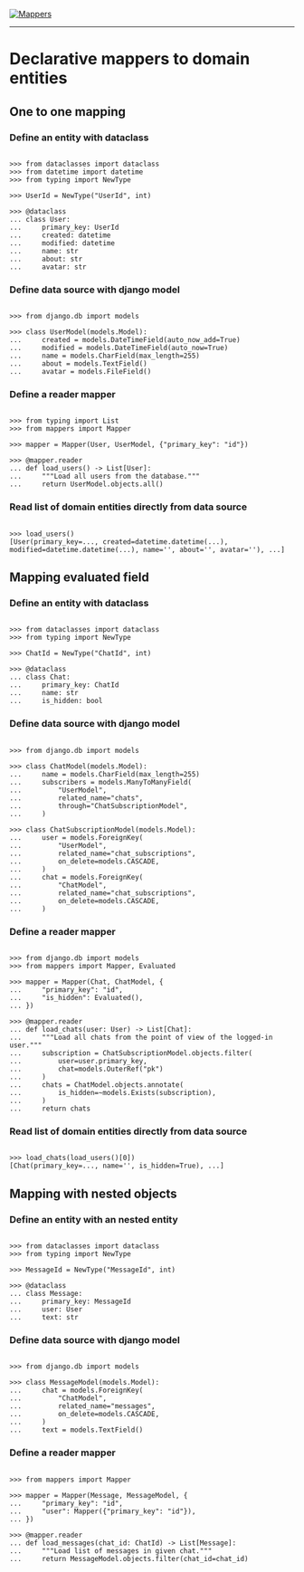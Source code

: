 [![Mappers](https://raw.githubusercontent.com/dry-python/brand/master/logo/mappers.png)](https://github.com/dry-python/mappers)

-----

# Declarative mappers to domain entities

## One to one mapping

### Define an entity with dataclass

```pycon

>>> from dataclasses import dataclass
>>> from datetime import datetime
>>> from typing import NewType

>>> UserId = NewType("UserId", int)

>>> @dataclass
... class User:
...     primary_key: UserId
...     created: datetime
...     modified: datetime
...     name: str
...     about: str
...     avatar: str

```

### Define data source with django model

```pycon

>>> from django.db import models

>>> class UserModel(models.Model):
...     created = models.DateTimeField(auto_now_add=True)
...     modified = models.DateTimeField(auto_now=True)
...     name = models.CharField(max_length=255)
...     about = models.TextField()
...     avatar = models.FileField()

```

### Define a reader mapper

```pycon

>>> from typing import List
>>> from mappers import Mapper

>>> mapper = Mapper(User, UserModel, {"primary_key": "id"})

>>> @mapper.reader
... def load_users() -> List[User]:
...     """Load all users from the database."""
...     return UserModel.objects.all()

```

### Read list of domain entities directly from data source

```pycon

>>> load_users()
[User(primary_key=..., created=datetime.datetime(...), modified=datetime.datetime(...), name='', about='', avatar=''), ...]

```

## Mapping evaluated field

### Define an entity with dataclass

```pycon

>>> from dataclasses import dataclass
>>> from typing import NewType

>>> ChatId = NewType("ChatId", int)

>>> @dataclass
... class Chat:
...     primary_key: ChatId
...     name: str
...     is_hidden: bool

```

### Define data source with django model

```pycon

>>> from django.db import models

>>> class ChatModel(models.Model):
...     name = models.CharField(max_length=255)
...     subscribers = models.ManyToManyField(
...         "UserModel",
...         related_name="chats",
...         through="ChatSubscriptionModel",
...     )

>>> class ChatSubscriptionModel(models.Model):
...     user = models.ForeignKey(
...         "UserModel",
...         related_name="chat_subscriptions",
...         on_delete=models.CASCADE,
...     )
...     chat = models.ForeignKey(
...         "ChatModel",
...         related_name="chat_subscriptions",
...         on_delete=models.CASCADE,
...     )

```

### Define a reader mapper

```pycon

>>> from django.db import models
>>> from mappers import Mapper, Evaluated

>>> mapper = Mapper(Chat, ChatModel, {
...     "primary_key": "id",
...     "is_hidden": Evaluated(),
... })

>>> @mapper.reader
... def load_chats(user: User) -> List[Chat]:
...     """Load all chats from the point of view of the logged-in user."""
...     subscription = ChatSubscriptionModel.objects.filter(
...         user=user.primary_key,
...         chat=models.OuterRef("pk")
...     )
...     chats = ChatModel.objects.annotate(
...         is_hidden=~models.Exists(subscription),
...     )
...     return chats

```

### Read list of domain entities directly from data source

```pycon

>>> load_chats(load_users()[0])
[Chat(primary_key=..., name='', is_hidden=True), ...]

```

## Mapping with nested objects

### Define an entity with an nested entity

```pycon

>>> from dataclasses import dataclass
>>> from typing import NewType

>>> MessageId = NewType("MessageId", int)

>>> @dataclass
... class Message:
...     primary_key: MessageId
...     user: User
...     text: str

```

### Define data source with django model

```pycon

>>> from django.db import models

>>> class MessageModel(models.Model):
...     chat = models.ForeignKey(
...         "ChatModel",
...         related_name="messages",
...         on_delete=models.CASCADE,
...     )
...     text = models.TextField()

```

### Define a reader mapper

```pycon

>>> from mappers import Mapper

>>> mapper = Mapper(Message, MessageModel, {
...     "primary_key": "id",
...     "user": Mapper({"primary_key": "id"}),
... })

>>> @mapper.reader
... def load_messages(chat_id: ChatId) -> List[Message]:
...     """Load list of messages in given chat."""
...     return MessageModel.objects.filter(chat_id=chat_id)

```

